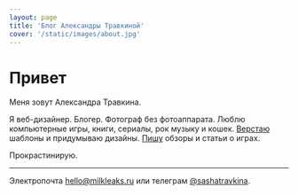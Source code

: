```yaml
---
layout: page
title: 'Блог Александры Травкиной'
cover: '/static/images/about.jpg'
---
```


# Привет

Меня зовут Александра Травкина.

Я веб-дизайнер. Блогер. Фотограф без фотоаппарата. Люблю компьютерные игры, книги, сериалы, рок музыку и кошек. [Верстаю][1] шаблоны и придумываю дизайны. [Пишу][2] обзоры и статьи о играх.

Прокрастинирую.

---

Электропочта [hello@milkleaks.ru][3] или телеграм [@sashatravkina][4].

[1]:	/work
[2]:	/blog
[3]:	mailto:hello@milkleaks.ru
[4]:	https://t.me/sashatravkina